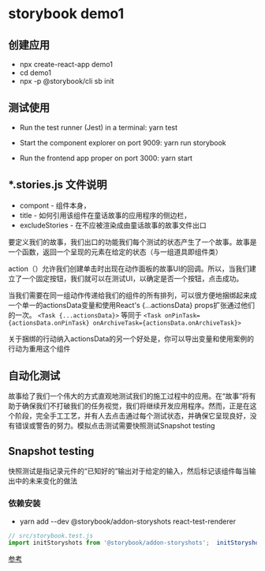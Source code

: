 # storybook demo1

## 创建应用
  - npx create-react-app demo1
  - cd demo1
  - npx -p @storybook/cli sb init

## 测试使用
  - Run the test runner (Jest) in a terminal:
    yarn test

  - Start the component explorer on port 9009:
    yarn run storybook

  - Run the frontend app proper on port 3000:
    yarn start

## *.stories.js 文件说明

  - compont - 组件本身，
  - title - 如何引用该组件在童话故事的应用程序的侧边栏，
  - excludeStories - 在不应被渲染成由童话故事的故事文件出口

  要定义我们的故事，我们出口的功能我们每个测试的状态产生了一个故事。故事是一个函数，返回一个呈现的元素在给定的状态（与一组道具即组件类）

  action（）允许我们创建单击时出现在动作面板的故事UI的回调。所以，当我们建立了一个固定按钮，我们就可以在测试UI，以确定是否一个按钮，点击成功。

  当我们需要在同一组动作传递给我们的组件的所有排列，可以很方便地捆绑起来成一个单一的actionsData变量和使用React's {...actionsData} props扩张通过他们的一次。
  `<Task {...actionsData}>`
  等同于
  `<Task onPinTask={actionsData.onPinTask} onArchiveTask={actionsData.onArchiveTask}>`

  关于捆绑的行动纳入actionsData的另一个好处是，你可以导出变量和使用案例的行动为重用这个组件

## 自动化测试
  故事给了我们一个伟大的方式直观地测试我们的施工过程中的应用。在“故事”将有助于确保我们不打破我们的任务视觉，我们将继续开发应用程序。然而，正是在这个阶段，完全手工工艺，并有人去点击通过每个测试状态，并确保它呈现良好，没有错误或警告的努力。模拟点击测试需要快照测试Snapshot testing

## Snapshot testing
  快照测试是指记录元件的“已知好的”输出对于给定的输入，然后标记该组件每当输出中的未来变化的做法

### 依赖安装
  - yarn add --dev @storybook/addon-storyshots react-test-renderer

  ```js
  // src/storybook.test.js  
  import initStoryshots from '@storybook/addon-storyshots';  initStoryshots();
  ```

  [参考](https://www.learnstorybook.com/intro-to-storybook/react/en/test/)